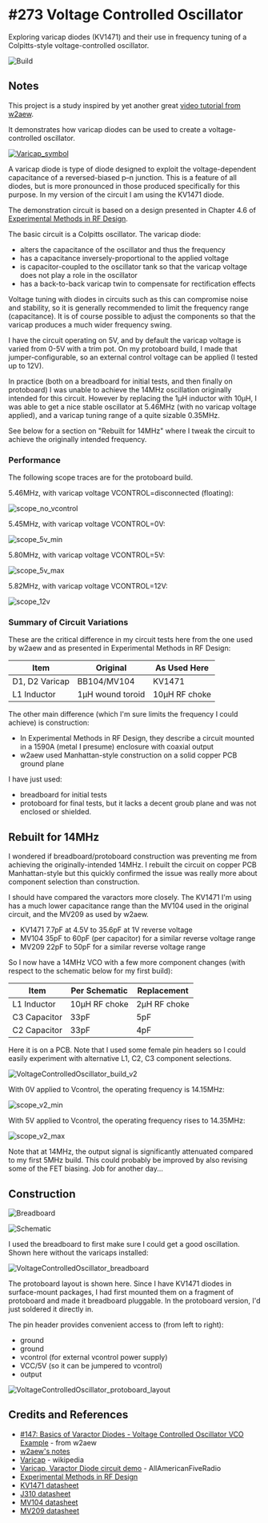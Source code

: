 # #273 Voltage Controlled Oscillator

Exploring varicap diodes (KV1471) and their use in frequency tuning of a Colpitts-style voltage-controlled oscillator.

![Build](./assets/scope_v2_min.gif?raw=true)

## Notes

This project is a study inspired by yet another great [video tutorial from w2aew](https://youtu.be/icw8terKP-M).

It demonstrates how varicap diodes can be used to create a voltage-controlled oscillator.

[![Varicap_symbol](https://upload.wikimedia.org/wikipedia/commons/0/0e/Varicap_symbol.svg)](https://en.wikipedia.org/wiki/Varicap)

A varicap diode is type of diode designed to exploit the voltage-dependent capacitance of a reversed-biased p–n junction.
This is a feature of all diodes, but is more pronounced in those produced specifically for this purpose.
In my version of the circuit I am using the KV1471 diode.

The demonstration circuit is based on a design presented in Chapter 4.6 of
[Experimental Methods in RF Design](../../books/experimental-methods-in-rf-design/).

The basic circuit is a Colpitts oscillator. The varicap diode:

* alters the capacitance of the oscillator and thus the frequency
* has a capacitance inversely-proportional to the applied voltage
* is capacitor-coupled to the oscillator tank so that the varicap voltage does not play a role in the oscillator
* has a back-to-back varicap twin to compensate for rectification effects

Voltage tuning with diodes in circuits such as this can compromise noise and stability,
so it is generally recommended to limit the frequency range (capacitance).
It is of course possible to adjust the components so that the varicap produces a much wider frequency swing.

I have the circuit operating on 5V, and by default the varicap voltage is varied from 0-5V with a trim pot.
On my protoboard build, I made that jumper-configurable, so an external control voltage can be applied (I tested up to 12V).

In practice (both on a breadboard for initial tests, and then finally on protoboard)
I was unable to achieve the 14MHz oscillation originally intended for this circuit.
However by replacing the 1µH inductor with 10µH, I was able to get a nice stable oscillator at 5.46MHz (with no varicap voltage applied), and a varicap tuning range of a quite sizable 0.35MHz.

See below for a section on "Rebuilt for 14MHz" where I tweak the circuit to achieve the originally intended frequency.

### Performance

The following scope traces are for the protoboard build.

5.46MHz, with varicap voltage VCONTROL=disconnected (floating):

![scope_no_vcontrol](./assets/scope_no_vcontrol.gif?raw=true)

5.45MHz, with varicap voltage VCONTROL=0V:

![scope_5v_min](./assets/scope_5v_min.gif?raw=true)

5.80MHz, with varicap voltage VCONTROL=5V:

![scope_5v_max](./assets/scope_5v_max.gif?raw=true)

5.82MHz, with varicap voltage VCONTROL=12V:

![scope_12v](./assets/scope_12v.gif?raw=true)

### Summary of Circuit Variations

These are the critical difference in my  circuit tests here from the one used by w2aew and as presented in Experimental Methods in RF Design:

| Item            | Original          | As Used Here  |
|-----------------|-------------------|---------------|
| D1, D2 Varicap  | BB104/MV104       | KV1471        |
| L1 Inductor     | 1µH wound toroid  | 10µH RF choke |

The other main difference (which I'm sure limits the frequency I could achieve) is construction:

* In Experimental Methods in RF Design, they describe a circuit mounted in a 1590A (metal I presume) enclosure with coaxial output
* w2aew used Manhattan-style construction on a solid copper PCB ground plane

I have just used:

* breadboard for initial tests
* protoboard for final tests, but it lacks a decent groub plane and was not enclosed or shielded.

## Rebuilt for 14MHz

I wondered if breadboard/protoboard construction was preventing me from achieving the originally-intended 14MHz.
I rebuilt the circuit on copper PCB Manhattan-style but this quickly confirmed the issue was really
more about component selection than construction.

I should have compared the varactors more closely. The KV1471 I'm using has a much lower capacitance range than the
MV104 used in the original circuit, and the MV209 as used by w2aew.

* KV1471 7.7pF at 4.5V to 35.6pF at 1V reverse voltage
* MV104 35pF to 60pF (per capacitor) for a similar reverse voltage range
* MV209 22pF to 50pF  for a similar reverse voltage range

So I now have a 14MHz VCO with a few more component changes (with respect to the schematic below for my first build):

| Item            | Per Schematic | Replacement   |
|-----------------|---------------|---------------|
| L1 Inductor     | 10µH RF choke | 2µH RF choke  |
| C3 Capacitor    | 33pF          | 5pF           |
| C2 Capacitor    | 33pF          | 4pF           |

Here it is on a PCB. Note that I used some female pin headers so I could easily experiment with
alternative L1, C2, C3 component selections.

![VoltageControlledOscillator_build_v2](./assets/VoltageControlledOscillator_build_v2.jpg?raw=true)

With 0V applied to Vcontrol, the operating frequency is 14.15MHz:

![scope_v2_min](./assets/scope_v2_min.gif?raw=true)

With 5V applied to Vcontrol, the operating frequency rises to 14.35MHz:

![scope_v2_max](./assets/scope_v2_max.gif?raw=true)

Note that at 14MHz, the output signal is significantly attenuated compared to my first 5MHz build. This could probably be improved by also revising some of the FET biasing. Job for another day...

## Construction

![Breadboard](./assets/VoltageControlledOscillator_bb.jpg?raw=true)

![Schematic](./assets/VoltageControlledOscillator_schematic.jpg?raw=true)

I used the breadboard to first make sure I could get a good oscillation.
Shown here without the varicaps installed:

![VoltageControlledOscillator_breadboard](./assets/VoltageControlledOscillator_breadboard.jpg?raw=true)

The protoboard layout is shown here. Since I have KV1471 diodes in surface-mount packages, I had first mounted them on a
fragment of protoboard and made it breadboard pluggable. In the protoboard version, I'd just soldered it directly in.

The pin header provides convenient access to (from left to right):

* ground
* ground
* vcontrol (for external vcontrol power supply)
* VCC/5V (so it can be jumpered to vcontrol)
* output

![VoltageControlledOscillator_protoboard_layout](./assets/VoltageControlledOscillator_protoboard_layout.jpg?raw=true)

## Credits and References

* [#147: Basics of Varactor Diodes - Voltage Controlled Oscillator VCO Example](https://youtu.be/icw8terKP-M) - from w2aew
* [w2aew's notes](http://www.qsl.net/w/w2aew//youtube/Varactor_diodes_with_VCO_example.pdf)
* [Varicap](https://en.wikipedia.org/wiki/Varicap) - wikipedia
* [Varicap, Varactor Diode circuit demo](https://www.youtube.com/watch?v=68qOrDl55tc) - AllAmericanFiveRadio
* [Experimental Methods in RF Design](../../books/experimental-methods-in-rf-design/)
* [KV1471 datasheet](http://www.sumzi.com/upload/files/2007/06/2007062317524107881.PDF)
* [J310 datasheet](https://www.futurlec.com/Transistors/J310.shtml)
* [MV104 datasheet](http://www.onsemi.com/pub_link/Collateral/MV104-D.PDF)
* [MV209 datasheet](http://www.onsemi.com/pub_link/Collateral/MMBV109LT1-D.PDF)

